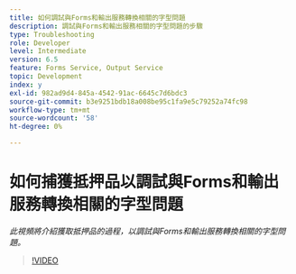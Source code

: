 ```yaml
---
title: 如何調試與Forms和輸出服務轉換相關的字型問題
description: 調試與Forms和輸出服務相關的字型問題的步驟
type: Troubleshooting
role: Developer
level: Intermediate
version: 6.5
feature: Forms Service, Output Service
topic: Development
index: y
exl-id: 982ad9d4-845a-4542-91ac-6645c7d6bdc3
source-git-commit: b3e9251bdb18a008be95c1fa9e5c79252a74fc98
workflow-type: tm+mt
source-wordcount: '58'
ht-degree: 0%

---
```


# 如何捕獲抵押品以調試與Forms和輸出服務轉換相關的字型問題

*此視頻將介紹獲取抵押品的過程，以調試與Forms和輸出服務轉換相關的字型問題。*

>[!VIDEO](https://video.tv.adobe.com/v/335487?quality=12&learn=on)
